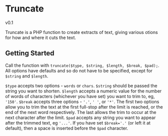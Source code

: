 Truncate
==================================================
v0.1

Truncate is a PHP function to create extracts of text, giving various otions for how and where it cuts the text. 



Getting Started
---------------
Call the function with `truncate($type, $string, $length, $break, $pad);`.
All options have defaults and so do not have to be specified, except for `$string` and `$length`.

`$type` accepts two options - `words` or `chars`. 
`$string` should be passed the string you want to shorten.
`$length` accepts a numeric value for the number of words of characters (whichever you have set) you want to trim to, eg, `'150'`.
`$break` accepts three options - `'.'`, `' '`, or `'*'`. The first two options allow you to trim the text at the first full-stop after the limit is reached, or the end of the next word respectively. The last allows the trim to occur at the next character after the limit.
`$pad` accepts any string you want to appear after the trimmed text, eg `'...'`. If you have set `$break='.'` (or left it at default), then a space is inserted before the `$pad` character. 